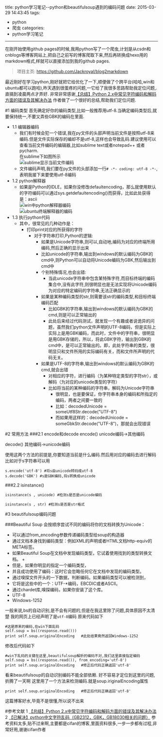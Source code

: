 title: python学习笔记--python和beautifulsoup遇到的编码问题
date: 2015-03-29 14:43:45
tags:
- python
- 爬虫
categories:
- python学习笔记
---
在刚开始使用github pages的时候,我用python写了一个爬虫,计划是从csdn和cnblogs等博客网站上,把自己之前写的博客爬取下来,然后再转换成hexo用的markdown格式,样就可以直接添加到我的github pages.
>项目主页: https://github.com/Jackroyal/blog2markdown

最近刚好在学习python,刚好就把它给优化了一下,顺便做了个跨平台(哈哈,win和ubuntu都可以跑哈),昨天遇到很蛋疼的问题,一它给了我很多思路帮助我定位问题,.直搞到凌晨两点才弄好.
非常非常感谢[【总结】Python 2.x中常见字符编码和解码方面的错误及其解决办法](http://www.crifan.com/summary_python_2_x_common_string_encode_decode_error_reason_and_solution/)
作者做了一个很好的总结,帮助我们定位问题.
<!-- more -->

#1 编码类型
首先确定好你的编码类型,比如一般推荐用utf-8.当确定编码类型后,就要保持统一,不要又弄些GBK的编码在里面.
+ 1.1  编辑器编码
    * 我们有时候会犯一个错误,我在py文件的头部声明当前文件是按照utf-8来编码.但是文件实际保存的编却不是utf-8,这样也会导致乱码.建议使用可以查看当前文件编码的编辑器,比如sublime text或者notepad++ 或者pycharm.<br>在sublime下如图所示<br>![sublime显示当前文件编码](http://ww2.sinaimg.cn/large/692869a3gw1eqmn535qb7j208u028t8k.jpg)
    * 文件编码声明,我们要在py文件的头部添加一行`# -*- coding: utf-8 -*-`,表明我接下来要使用utf-8编码
+ 1.2  python解释器
    * 如果是Python的IDLE，如果你没修改defaultencoding，那么就使用默认的字符编码可以通过sys.getdefaultencoding()而获得，比如此处获得是：ascii<br>![win中python解释器编码](http://ww4.sinaimg.cn/large/692869a3gw1eqmnd8fgrjj20b205kabi.jpg)<br>![ubuntu终端解释器的编码](http://ww3.sinaimg.cn/large/692869a3gw1eqmnfd29u7j20k5047wfv.jpg)
+ 1.3  执行python代码
    * 其中，很常见的几种动作是：
        * 打印print对应的所获得的字符
            * 对于字符串打印,Python的逻辑:
                * 如果是Unicode字符串,则可以,自动地,编码为对应的终端所用编码,然后正确的显示出来
                * 比如unicode的字符串,输出到windows的默认编码为GBK的cmd中,则Python可以自动将Unicode编码为GBK,然后输出到cmd中
                * 个别特殊情况,也会出错:
                    * 当此unicode字符串中包含某特殊字符,而目标终端的编码集合中,没有此字符,则很明显也是无法实现将Unicode编码为对应的特定编码的字符串,无法正确显示的
                * 如果是某种编码类型的str,则需要该str的编码类型,和目标终端编码匹配
                    * 比如GBK的字符串,输出到windows的默认编码为GBK的cmd,则是可以正常输出的
                    * 此处后来经过代码测试，就发现一个有趣或者说诡异的问题，虽然我们python文件声明的UTF-8编码，但是实际上实际上是用GBK编码，而此时，文件中的字符串，很明显是用GBK存储的，所以，将此GBK字符，输出到GBK的cmd中，是可以正常输出的。即，此处字符串的类型，很明显只和文件所用的实际编码有关，而和文件所声明的代码无关。
                * 如果是UTF-8的字符串,输出到windows的默认编码为GBK的cmd,就会出错
                    * 对相应的字符，进行编码（为某种特定类型的字符str），或解码（为对应的unicode类型的字符）
                    * 比如将当前的某种编码的字符串，解码为Unicode字符串
                        * 很明显，也是要保证，你字符串本身的编码和所指定的编码，两者之间要一致的
                        * 比如：decodedUnicode = someUtf8Str.decode("UTF-8")
                        * 而如果用这样的：decodedUnicode = someGbkStr.decode("UTF-8")，那就会出现错误

#2 常用方法
###2.1 encode和decode
encode()  unicode编码->其他编码

decode()  其他编码->unicode编码

使用这两个方法的前提是,你要知道当前是什么编码.然后用对应的编码去进行解码
比如对于s字符串可以用
```
s.encode('utf-8') #将s由unicode转码成utf-8
s.decode('GBK') #s是GBK编码,将s转换成unicode
```
###2.2 isinstance()
```
isinstance(s , unicode) #检测s是否是unicode编码

isinstance(s , str) #检测s是否是str格式
```


#3 beautifulsoup编码问题

###Beautiful Soup 会按顺序尝试不同的编码将你的文档转换为Unicode：
+   可以通过from_encoding参数传递编码类型给soup的构造器
+   通过文档本身找到编码类型：例如XML的声明或者HTML文档http-equiv的META标签。 
+   如果Beautiful Soup在文档中发现编码类型，它试着使用找到的类型转换文档。 +
+   但是，如果你明显的指定一个编码类型， 
+   并且成功使用了编码：这时它会忽略任何它在文档中发现的编码类型。
+   通过嗅探文件开头的一下数据，判断编码。如果编码类型可以被检测到，
+   它将是这些中的一个：UTF-*编码，EBCDIC或者ASCII。
+   通过chardet库,嗅探编码，如果你安装了这个库。
+   UTF-8
+   Windows-1252

一般来说,bs的自动识别,是不会有问题的,但是在我这里除了问题,具体原因不太清楚
我的网页上已经声明了是`utf-8`编码
原来代码如下
```
#这是原来的编码,在win下面乱码
self.soup = bs((response.read()))
print self.soup.originalEncoding   #此处结果竟然返回Windows-1252
```
修改后代码如下
```
#win下乱码的关键在这里,beautifulsoup解析的编码不对,我们这里直接指定编码
self.soup = bs((response.read()), from_encoding='utf-8')
print self.soup.originalEncoding   #修正后代码正确返回'utf-8'
```

看来beautifulsoup的自动识别编码不能全部依赖.
好不容易才定位到这里的问题,折腾了一天啊
这里用了一个方法来检测编码.就是soup.iriginalEncoding属性
```
print self.soup.originalEncoding   #修正后代码正确返回'utf-8'
```

这篇博客好水,毕竟不是很懂,所以说不出来



#参考文献
1 [【总结】Python 2.x中常见字符编码和解码方面的错误及其解决办法](http://www.crifan.com/summary_python_2_x_common_string_encode_decode_error_reason_and_solution/)
2 [【已解决】python中文字符乱码（GB2312，GBK，GB18030相关的问题）](http://www.crifan.com/resolved_python_garbled_chinese_characters_gb2312_gbk_gb18030-related_issues/)
参考资料太多,贴不过来啊,主要都是cifan的博客,里面资料很多,一步一步都有过程,非常好用,谢谢cifan作者
